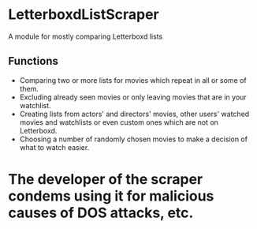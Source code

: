 # LetterboxdListScraper

A module for mostly comparing Letterboxd lists

## Functions
- Comparing two or more lists for movies which repeat in all or some of them.
- Excluding already seen movies or only leaving movies that are in your watchlist.
- Creating lists from actors' and directors' movies, other users' watched movies and watchlists or even custom ones which are not on Letterboxd.
- Choosing a number of randomly chosen movies to make a decision of what to watch easier.

# The developer of the scraper condems using it for malicious causes of DOS attacks, etc. 
